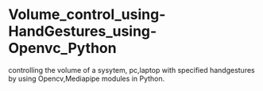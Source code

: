 # Volume_control_using-HandGestures_using-Openvc_Python
controlling the volume of a sysytem, pc,laptop with specified handgestures by using Opencv,Mediapipe modules in Python.
